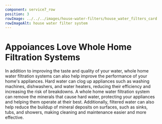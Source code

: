 ```yaml
---
component: service7_row
position: 3
rowImage: ../../../images/house-water-filters/house_water_filters_card.webp
rowImageAlt: house water filter system
---
```

#  Appoiances Love Whole Home Filtration Systems

In addition to improving the taste and quality of your water, whole home water filtration systems can also help improve the performance of your home's appliances. Hard water can clog up appliances such as washing machines, dishwashers, and water heaters, reducing their efficiency and increasing the risk of breakdowns. A whole home water filtration system can remove the minerals that cause hard water, protecting your appliances and helping them operate at their best. Additionally, filtered water can also help reduce the buildup of mineral deposits on surfaces, such as sinks, tubs, and showers, making cleaning and maintenance easier and more effective.
